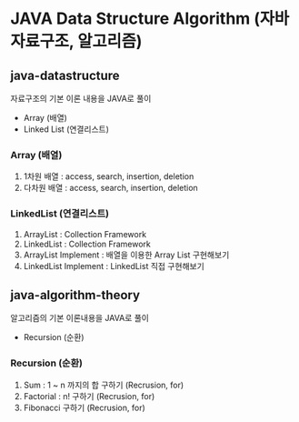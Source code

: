 # JAVA Data Structure Algorithm (자바 자료구조, 알고리즘)

## java-datastructure 
자료구조의 기본 이론 내용을 JAVA로 풀이
- Array (배열)
- Linked List (연결리스트)

### Array (배열)
1. 1차원 배열 : access, search, insertion, deletion
2. 다차원 배열 : access, search, insertion, deletion
 
### LinkedList (연결리스트)
1. ArrayList : Collection Framework
2. LinkedList : Collection Framework
3. ArrayList Implement : 배열을 이용한 Array List 구현해보기
4. LinkedList Implement : LinkedList 직접 구현해보기 

## java-algorithm-theory 
알고리즘의 기본 이론내용을 JAVA로 풀이
- Recursion (순환) 

### Recursion (순환)  
1.  Sum : 1 ~ n 까지의 합 구하기 (Recrusion, for)
2.  Factorial : n! 구하기 (Recrusion, for)
3.  Fibonacci 구하기 (Recrusion, for)


